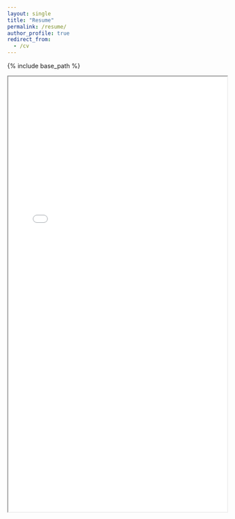 ```yaml
---
layout: single
title: "Resume"
permalink: /resume/
author_profile: true
redirect_from:
  - /cv
---
```

{% include base_path %}
<section id="resumepdf">
  <iframe src= "/files/resume.pdf" width= "100%" height= "1000"> </iframe>
</section>